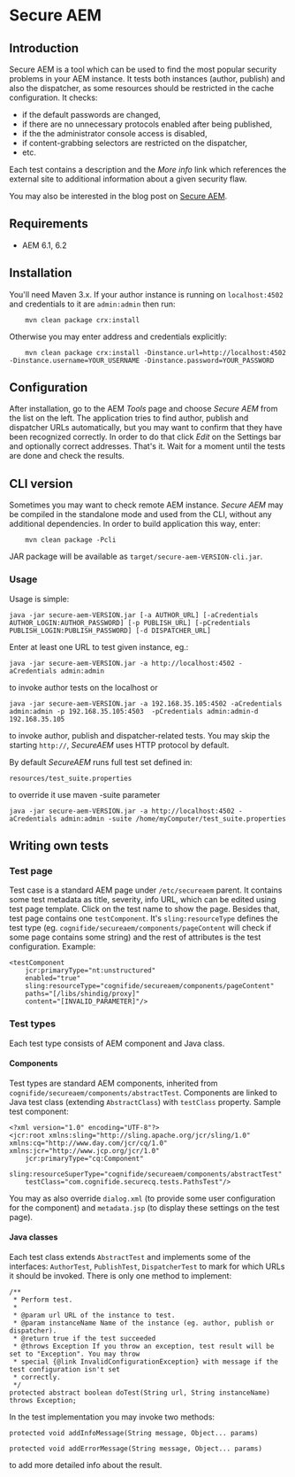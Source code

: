# Secure AEM

## Introduction

Secure AEM is a tool which can be used to find the most popular security problems in your AEM instance. It tests both instances (author, publish) and also the dispatcher, as some resources should be restricted in the cache configuration. It checks:

* if the default passwords are changed,
* if there are no unnecessary protocols enabled after being published,
* if the the administrator console access is disabled,
* if content-grabbing selectors are restricted on the dispatcher,
* etc.

Each test contains a description and the *More info* link which references the external site to additional information about a given security flaw.

You may also be interested in the blog post on [Secure AEM](http://www.cognifide.com/blogs/cq/keep-your-cms-safe-with-secure-cq/).

## Requirements

* AEM 6.1, 6.2

## Installation

You'll need Maven 3.x. If your author instance is running on `localhost:4502` and credentials to it are `admin:admin` then run:

        mvn clean package crx:install

Otherwise you may enter address and credentials explicitly:

        mvn clean package crx:install -Dinstance.url=http://localhost:4502 -Dinstance.username=YOUR_USERNAME -Dinstance.password=YOUR_PASSWORD

## Configuration

After installation, go to the AEM *Tools* page and choose *Secure AEM* from the list on the left. The application tries to find author, publish and dispatcher URLs automatically, but you may want to confirm that they have been recognized correctly. In order to do that click *Edit* on the Settings bar and optionally correct addresses. That's it. Wait for a moment until the tests are done and check the results.

## CLI version

Sometimes you may want to check remote AEM instance. *Secure AEM* may be compiled in the standalone mode and used from the CLI, without any additional dependencies. In order to build application this way, enter:

        mvn clean package -Pcli

JAR package will be available as `target/secure-aem-VERSION-cli.jar`.

### Usage

Usage is simple:

    java -jar secure-aem-VERSION.jar [-a AUTHOR_URL] [-aCredentials AUTHOR_LOGIN:AUTHOR_PASSWORD] [-p PUBLISH_URL] [-pCredentials PUBLISH_LOGIN:PUBLISH_PASSWORD] [-d DISPATCHER_URL]
    
Enter at least one URL to test given instance, eg.:

    java -jar secure-aem-VERSION.jar -a http://localhost:4502 -aCredentials admin:admin
    
to invoke author tests on the localhost or

    java -jar secure-aem-VERSION.jar -a 192.168.35.105:4502 -aCredentials admin:admin -p 192.168.35.105:4503  -pCredentials admin:admin-d 192.168.35.105
    
to invoke author, publish and dispatcher-related tests. You may skip the starting `http://`, *SecureAEM* uses HTTP protocol by default.

By default *SecureAEM* runs full test set defined in:

    resources/test_suite.properties
    
to override it use maven -suite parameter

    java -jar secure-aem-VERSION.jar -a http://localhost:4502 -aCredentials admin:admin -suite /home/myComputer/test_suite.properties

## Writing own tests

### Test page

Test case is a standard AEM page under `/etc/secureaem` parent. It contains some test metadata as title, severity, info URL, which can be edited using test page template. Click on the test name to show the page. Besides that, test page contains one `testComponent`. It's `sling:resourceType` defines the test type (eg. `cognifide/secureaem/components/pageContent` will check if some page contains some string) and the rest of attributes is the test configuration. Example:

    <testComponent
        jcr:primaryType="nt:unstructured"
        enabled="true"
        sling:resourceType="cognifide/secureaem/components/pageContent"
        paths="[/libs/shindig/proxy]"
        content="[INVALID_PARAMETER]"/>

### Test types

Each test type consists of AEM component and Java class.

#### Components

Test types are standard AEM components, inherited from `cognifide/secureaem/components/abstractTest`. Components are linked to Java test class (extending `AbstractClass`) with `testClass` property. Sample test component:

    <?xml version="1.0" encoding="UTF-8"?>
    <jcr:root xmlns:sling="http://sling.apache.org/jcr/sling/1.0" xmlns:cq="http://www.day.com/jcr/cq/1.0" xmlns:jcr="http://www.jcp.org/jcr/1.0"
        jcr:primaryType="cq:Component"
        sling:resourceSuperType="cognifide/secureaem/components/abstractTest"
        testClass="com.cognifide.securecq.tests.PathsTest"/>

You may as also override `dialog.xml` (to provide some user configuration for the component) and `metadata.jsp` (to display these settings on the test page).

#### Java classes

Each test class extends `AbstractTest` and implements some of the interfaces: `AuthorTest`, `PublishTest`, `DispatcherTest` to mark for which URLs it should be invoked. There is only one method to implement:

	/**
	 * Perform test.
	 * 
	 * @param url URL of the instance to test.
	 * @param instanceName Name of the instance (eg. author, publish or dispatcher).
	 * @return true if the test succeeded
	 * @throws Exception If you throw an exception, test result will be set to "Exception". You may throw
	 * special {@link InvalidConfigurationException} with message if the test configuration isn't set
	 * correctly.
	 */
	protected abstract boolean doTest(String url, String instanceName) throws Exception;

In the test implementation you may invoke two methods:

	protected void addInfoMessage(String message, Object... params)
	
	protected void addErrorMessage(String message, Object... params)
	
to add more detailed info about the result.
